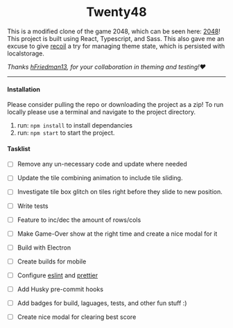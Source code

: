 <h1 align="center">Twenty48</h1>

This is a modified clone of the game 2048, which can be seen here: [2048](https://2048game.com/)! This project is built using React, Typescript, and Sass. This also gave me an excuse to give [recoil](https://github.com/facebookexperimental/Recoil) a try for managing theme state, which is persisted with localstorage.

*Thanks [hFriedman13](https://github.com/Hfriedman13), for your collaboration in theming and testing!:heart:*
- - - - 

#### Installation

Please consider pulling the repo or downloading the project as a zip! To run locally please use a terminal and navigate to the project directory.

1) run: `npm install` to install dependancies
3) run: `npm start` to start the project.

#### Tasklist
- [ ] Remove any un-necessary code and update where needed
- [ ] Update the tile combining animation to include tile sliding.
- [ ] Investigate tile box glitch on tiles right before they slide to new position.
- [ ] Write tests 
- [ ] Feature to inc/dec the amount of rows/cols
- [ ] Make Game-Over show at the right time and create a nice modal for it
- [ ] Build with Electron
- [ ] Create builds for mobile
- [ ] Configure [eslint](https://moduscreate.com/blog/lint-style-typescript/) and [prettier]( https://prettier.io/docs/en/options.html)
- [ ] Add Husky pre-commit hooks
- [ ] Add badges for build, laguages, tests, and other fun stuff :)
- [ ] Create nice modal for clearing best score

